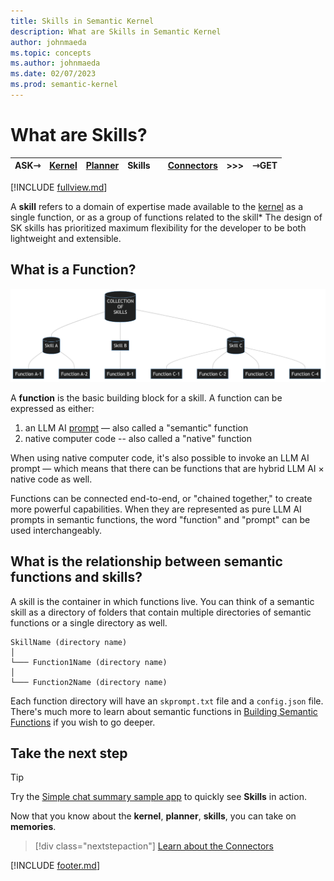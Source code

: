 ```yaml
---
title: Skills in Semantic Kernel
description: What are Skills in Semantic Kernel
author: johnmaeda
ms.topic: concepts
ms.author: johnmaeda
ms.date: 02/07/2023
ms.prod: semantic-kernel
---
```

# What are Skills?

| ASK⇾ | [Kernel](kernel) | [Planner](planner) | Skills |  |[Connectors](Connectors) | >>>|  ⇾GET | 
|---|---|---|---|---|---|---|---|

[!INCLUDE [fullview.md](../includes/fullview.md)]

A **skill** refers to a domain of expertise made available to the [kernel](kernel) as a single function, or as a group of functions related to the skill* The design of SK skills has prioritized maximum flexibility for the developer to be both lightweight and extensible.  

## What is a Function?

![](../media/skills01.png)

A **function** is the basic building block for a skill. A function can be expressed as either:

1. an LLM AI [prompt](prompt) — also called a "semantic" function
2. native computer code -- also called a "native" function

When using native computer code, it's also possible to invoke an LLM AI prompt — which means that there can be functions that are hybrid LLM AI × native code as well. 

Functions can be connected end-to-end, or "chained together," to create more powerful capabilities. When they are represented as pure LLM AI prompts in semantic functions, the word "function" and "prompt" can be used interchangeably. 

## What is the relationship between semantic functions and skills?

A skill is the container in which functions live. You can think of a semantic skill as a directory of folders that contain multiple directories of semantic functions or a single directory as well.

```Semantic-Skills-Are-Folders-Of-Functions
SkillName (directory name)
│
└─── Function1Name (directory name)
│   
└─── Function2Name (directory name)
```

Each function directory will have an `skprompt.txt` file and a `config.json` file. There's much more to learn about semantic functions in [Building Semantic Functions](../howto/buildsemanticskills) if you wish to go deeper.

## Take the next step

> [!TIP]
> Try the [Simple chat summary sample app](/semantic-kernel/samples/simplechatsummary) to quickly see **Skills** in action.

Now that you know about the **kernel**, **planner**, **skills**, you can take on **memories**.

> [!div class="nextstepaction"]
> [Learn about the Connectors](connectors)


[!INCLUDE [footer.md](../includes/footer.md)]
